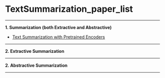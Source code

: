 # TextSummarization_paper_list

---
**1. Summarization (both Extractive and Abstractive)**
* <a href = "https://arxiv.org/pdf/1908.08345.pdf"> Text Summarization with Pretrained Encoders </a>

---
**2. Extractive Summarization**

---
**2. Abstractive Summarization**

---
